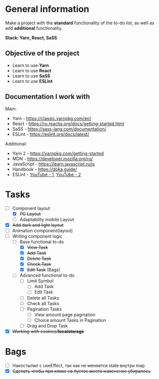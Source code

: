 # General information

Make a project with the **standard** functionality of the to-do list, as well as add **additional** functionality.

**Stack: Yarn, React, SaSS**

## Objective of the project

- Learn to use **Yarn**
- Learn to use **React**
- Learn to use **SaSS**
- Learn to use **ESLint**

## Documentation I work with

Main:

- Yarn - https://classic.yarnpkg.com/en/
- React - https://ru.reactjs.org/docs/getting-started.html
- SaSS - https://sass-lang.com/documentation/
- ESLint - https://eslint.org/docs/latest/

Additional:

- Yarn 2 - https://yarnpkg.com/getting-started
- MDN - https://developer.mozilla.org/ru/
- JavaScript - https://learn.javascript.ru/js
- Handbook - https://doka.guide/
- ESLint - [YouTube - 1](https://www.youtube.com/watch?v=RXaltL8yIlc), [YouTube - 2](https://www.youtube.com/watch?v=ZXW6Jn6or1w)

# Tasks

- [ ] Component layout
  - [x] ~~PC Layout~~
  - [ ] Adaptability mobile Layout
- [x] ~~Add dark and light layout~~
- [ ] Animation component(layout)
- [ ] Writing component logic
  - [ ] Base functional to-do
    - [x] ~~View Task~~
    - [x] ~~Add Task~~
    - [x] ~~Delete Task~~
    - [x] ~~Check Task~~
    - [x] ~~Edit Task~~ (Bags)
  - [ ] Advanced functional to-do
    - [ ] Limit Symbol
      - [ ] Add Task
      - [ ] Edit Task
    - [ ] Delete all Tasks
    - [ ] Check all Tasks
    - [ ] Pagination Tasks
      - [ ] View amount page pagination
      - [ ] Choice amount Tasks in Pagination
    - [ ] Drag and Drop Task
- [x] ~~Working with cookies/**localstorage**~~

# Bags

- [ ] Накостылил с useEffect, так как не меняется state внутри map
- [x] ~~Сделать чтобы при клике на пустое место изменение убиралось~~
